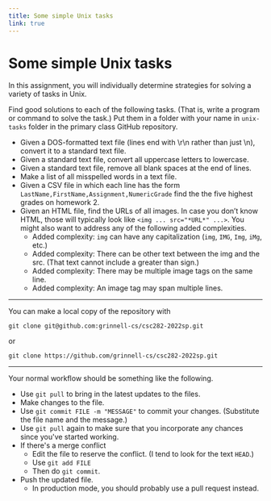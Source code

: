 ```yaml
---
title: Some simple Unix tasks
link: true
---
```

# Some simple Unix tasks

In this assignment, you will individually determine strategies for
solving a variety of tasks in Unix.

Find good solutions to each of the following tasks. (That is, write a program or command to solve the task.) Put them in a folder with your name in `unix-tasks` folder in the primary class GitHub repository.

* Given a DOS-formatted text file (lines end with \r\n rather than just \n), 
  convert it to a standard text file.
* Given a standard text file, convert all uppercase letters to lowercase.
* Given a standard text file, remove all blank spaces at the end of lines.
* Make a list of all misspelled words in a text file.
* Given a CSV file in which each line has the form  
  `LastName,FirstName,Assignment,NumericGrade` 
  find the the five highest grades on homework 2.
* Given an HTML file, find the URLs of all images. In case you don’t know 
  HTML, those will typically look like `<img ... src="*URL*" ...>`.  You
  might also want to address any of the following added complexities.
    * Added complexity: `img` can have any capitalization (`img`, `IMG`, `Img`, `iMg`, etc.)
    * Added complexity: There can be other text between the img and the src. (That text cannot include a greater than sign.)
    * Added complexity: There may be multiple image tags on the same line.
    * Added complexity: An image tag may span multiple lines.

---

You can make a local copy of the repository with 

```
git clone git@github.com:grinnell-cs/csc282-2022sp.git
```

or

```
git clone https://github.com/grinnell-cs/csc282-2022sp.git
```

---

Your normal workflow should be something like the following.

* Use `git pull` to bring in the latest updates to the files.
* Make changes to the file.
* Use `git commit FILE -m "MESSAGE"` to commit your changes.  (Substitute
  the file name and the message.)
* Use `git pull` again to make sure that you incorporate any chances
  since you've started working.
* If there's a merge conflict
    * Edit the file to reserve the conflict.  (I tend to look for the
      text `HEAD`.)
    * Use `git add FILE`
    * Then do `git commit`.
* Push the updated file.
    * In production mode, you should probably use a pull request instead.
